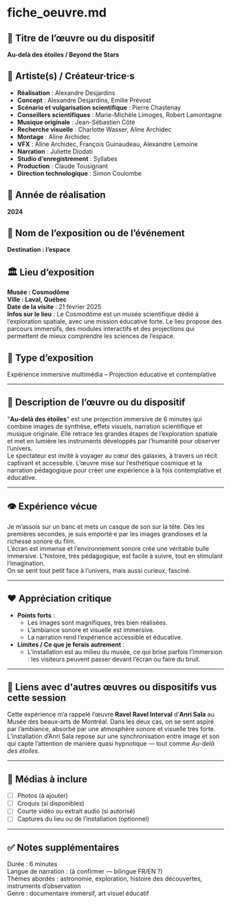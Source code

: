 # fiche_oeuvre.md

## 🎨 Titre de l’œuvre ou du dispositif
**Au-delà des étoiles / Beyond the Stars**

## 👤 Artiste(s) / Créateur·trice·s
- **Réalisation** : Alexandre Desjardins  
- **Concept** : Alexandre Desjardins, Emilie Prévost  
- **Scénario et vulgarisation scientifique** : Pierre Chastenay  
- **Conseillers scientifiques** : Marie-Michèle Limoges, Robert Lamontagne  
- **Musique originale** : Jean-Sébastien Côté  
- **Recherche visuelle** : Charlotte Wasser, Aline Archidec  
- **Montage** : Aline Archidec  
- **VFX** : Aline Archidec, François Guinaudeau, Alexandre Lemoine  
- **Narration** : Juliette Diodati  
- **Studio d’enregistrement** : Syllabes  
- **Production** : Claude Tousignant  
- **Direction technologique** : Simon Coulombe  

## 📅 Année de réalisation
**2024**

## 📍 Nom de l’exposition ou de l’événement
**Destination : l’espace**

## 🏛️ Lieu d’exposition
**Musée : Cosmodôme**  
**Ville : Laval, Québec**  
**Date de la visite** : 21 février 2025  
**Infos sur le lieu** : Le Cosmodôme est un musée scientifique dédié à l’exploration spatiale, avec une mission éducative forte. Le lieu propose des parcours immersifs, des modules interactifs et des projections qui permettent de mieux comprendre les sciences de l’espace.

## 🧾 Type d’exposition
Expérience immersive multimédia – Projection éducative et contemplative

---

## 🧠 Description de l’œuvre ou du dispositif
"**Au-delà des étoiles**" est une projection immersive de 6 minutes qui combine images de synthèse, effets visuels, narration scientifique et musique originale. Elle retrace les grandes étapes de l’exploration spatiale et met en lumière les instruments développés par l’humanité pour observer l’univers.  
Le spectateur est invité à voyager au cœur des galaxies, à travers un récit captivant et accessible. L’œuvre mise sur l’esthétique cosmique et la narration pédagogique pour créer une expérience à la fois contemplative et éducative.

---

## 👁️ Expérience vécue
Je m’assois sur un banc et mets un casque de son sur la tête. Dès les premières secondes, je suis emporté·e par les images grandioses et la richesse sonore du film.  
L’écran est immense et l’environnement sonore crée une véritable bulle immersive. L’histoire, très pédagogique, est facile à suivre, tout en stimulant l’imagination.  
On se sent tout petit face à l’univers, mais aussi curieux, fasciné.

---

## ❤️ Appréciation critique
- **Points forts** :
  - Les images sont magnifiques, très bien réalisées.
  - L’ambiance sonore et visuelle est immersive.
  - La narration rend l’expérience accessible et éducative.
- **Limites / Ce que je ferais autrement** :
  - L’installation est au milieu du musée, ce qui brise parfois l’immersion : les visiteurs peuvent passer devant l’écran ou faire du bruit.

---

## 🔗 Liens avec d'autres œuvres ou dispositifs vus cette session
Cette expérience m’a rappelé l’œuvre **Ravel Ravel Interval** d’**Anri Sala** au Musée des beaux-arts de Montréal. Dans les deux cas, on se sent aspiré par l’ambiance, absorbé par une atmosphère sonore et visuelle très forte. L’installation d’Anri Sala repose sur une synchronisation entre image et son qui capte l’attention de manière quasi hypnotique — tout comme *Au-delà des étoiles*.

---

## 📸 Médias à inclure
- [ ] Photos (à ajouter)
- [ ] Croquis (si disponibles)
- [ ] Courte vidéo ou extrait audio (si autorisé)
- [ ] Captures du lieu ou de l’installation (optionnel)

---

## ✅ Notes supplémentaires
Durée : 6 minutes  
Langue de narration : (à confirmer — bilingue FR/EN ?)  
Thèmes abordés : astronomie, exploration, histoire des découvertes, instruments d’observation  
Genre : documentaire immersif, art visuel éducatif  
